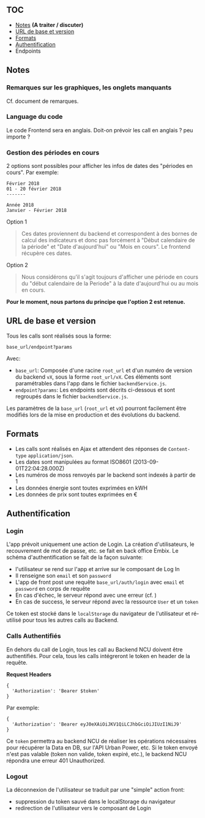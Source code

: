 ## TOC
- [Notes](#notes) **(A traiter / discuter)**
- [URL de base et version](#url-de-base-et-version)
- [Formats](#formats)
- [Authentification](#authentification)
- Endpoints

## Notes
### Remarques sur les graphiques, les onglets manquants
Cf. document de remarques.
### Language du code
Le code Frontend sera en anglais. Doit-on prévoir les call en anglais ? peu importe ?
### Gestion des périodes en cours
2 options sont possibles pour afficher les infos de dates des "périodes en cours". Par exemple:
```
Février 2018
01 - 20 février 2018
-------

Année 2018
Janvier - Février 2018
```

Option 1
> Ces dates proviennent du backend et correspondent à des bornes de calcul des indicateurs et donc pas forcément à "Début calendaire de la période" et "Date d'aujourd'hui" ou "Mois en cours". Le frontend récupère ces dates.

Option 2
> Nous considérons qu'il s'agit toujours d'afficher une période en cours du "début calendaire de la Periode" à la date d'aujourd'hui ou au mois en cours.

**Pour le moment, nous partons du principe que l'option 2 est retenue.**


## URL de base et version
Tous les calls sont réalisés sous la forme:

```
base_url/endpoint?params
```
Avec:
- `base_url`: Composée d'une racine `root_url` et d'un numéro de version du backend `vX`, sous la forme `root_url/vX`. Ces éléments sont paramétrables dans l'app dans le fichier `backendService.js`.
- `endpoint?params`: Les endpoints sont décrits ci-dessous et sont regroupés dans le fichier `backendService.js`.

Les paramètres de la `base_url` (`root_url` et `vX`) pourront facilement être modifiés lors de la mise en production et des évolutions du backend.

## Formats
- Les calls sont réalisés en Ajax et attendent des réponses de `Content-type` `application/json`.
- Les dates sont manipulées au format ISO8601 (2013-09-01T22:04:28.000Z)
- Les numéros de moss renvoyés par le backend sont indexés à partir de 1
- Les données énergie sont toutes exprimées en kWH
- Les données de prix sont toutes exprimées en €

## Authentification
### Login
L'app prévoit uniquement une action de Login. La création d'utilisateurs, le recouvrement de mot de passe, etc. se fait en back office Embix. Le schéma d'authentification se fait de la façon suivante:
- l'utilisateur se rend sur l'app et arrive sur le composant de Log In
- Il renseigne son `email` et son `password`
- L'app de front post une requête `base_url/auth/login` avec `email` et `password` en corps de requête
- En cas d'échec, le serveur répond avec une erreur (cf. )
- En cas de success, le serveur répond avec la ressource `User` et un `token`

Ce token est stocké dans le `localStorage` du navigateur de l'utilisateur et ré-utilisé pour tous les autres calls au Backend.

### Calls Authentifiés
En dehors du call de Login, tous les call au Backend NCU doivent être authentifiés. Pour cela, tous les calls intégreront le token en header de la requête.

**Request Headers**
```
{
  'Authorization': 'Bearer $token'
}
```
Par exemple:
```
{
  'Authorization': 'Bearer eyJ0eXAiOiJKV1QiLCJhbGciOiJIUzI1NiJ9'
}
```
Ce `token` permettra au backend NCU de réaliser les opérations nécessaires pour récupérer la Data en DB, sur l'API Urban Power, etc. Si le token envoyé n'est pas valable (token non valide, token expiré, etc.), le backend NCU répondra une erreur 401 Unauthorized.

### Logout
La déconnexion de l'utilisateur se traduit par une "simple" action front:
- suppression du token sauvé dans le localStorage du navigateur
- redirection de l'utilisateur vers le composant de Login